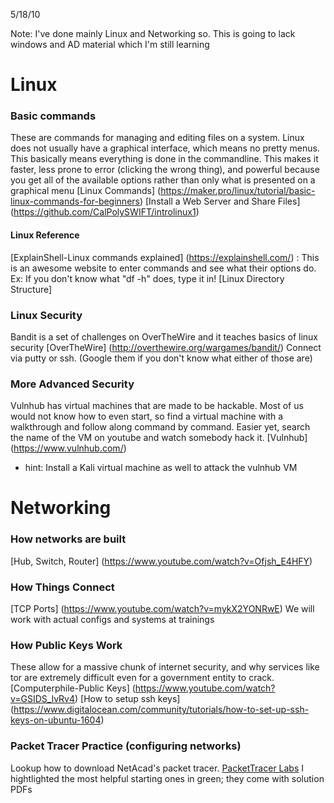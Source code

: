 5/18/10

Note: I've done mainly Linux and Networking so.
This is going to lack windows and AD material which I'm still learning

# Linux #

### Basic commands ###
These are commands for managing and editing files on a system.
Linux does not usually have a graphical interface, which means no pretty menus.
This basically means everything is done in the commandline.
This makes it faster, less prone to error (clicking the wrong thing), and powerful because you get all of the available options rather than only what is presented on a graphical menu
[Linux Commands] (https://maker.pro/linux/tutorial/basic-linux-commands-for-beginners)
[Install a Web Server and Share Files] (https://github.com/CalPolySWIFT/introlinux1)

#### Linux Reference ####
[ExplainShell-Linux commands explained] (https://explainshell.com/) : This is an awesome website to enter commands and see what their options do.
Ex: If you don't know what "df -h" does, type it in!
[Linux Directory Structure]

### Linux Security ###
Bandit is a set of challenges on OverTheWire and it teaches basics of linux security
[OverTheWire] (http://overthewire.org/wargames/bandit/)
Connect via putty or ssh. (Google them if you don't know what either of those are)

### More Advanced Security
Vulnhub has virtual machines that are made to be hackable. 
Most of us would not know how to even start, so find a virtual machine with a walkthrough and follow along command by command. Easier yet, search the name of the VM on youtube and watch somebody hack it.
[Vulnhub] (https://www.vulnhub.com/)
* hint: Install a Kali virtual machine as well to attack the vulnhub VM

# Networking #
### How networks are built ###
[Hub, Switch, Router] (https://www.youtube.com/watch?v=Ofjsh_E4HFY)
### How Things Connect ###
[TCP Ports] (https://www.youtube.com/watch?v=mykX2YONRwE)
We will work with actual configs and systems at trainings
### How Public Keys Work ###
These allow for a massive chunk of internet security, and why services like tor are extremely difficult even for a government entity to crack.
[Computerphile-Public Keys] (https://www.youtube.com/watch?v=GSIDS_lvRv4)
[How to setup ssh keys] (https://www.digitalocean.com/community/tutorials/how-to-set-up-ssh-keys-on-ubuntu-1604)

### Packet Tracer Practice (configuring networks) ###
Lookup how to download NetAcad's packet tracer.
[PacketTracer Labs](https://drive.google.com/open?id=1EzxZrRGVLCgUyaKt637tAiCwKb1idFw4)
I hightlighted the most helpful starting ones in green; they come with solution PDFs




